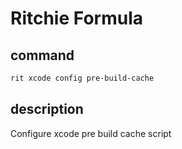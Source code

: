 # Ritchie Formula

## command

```bash
rit xcode config pre-build-cache
```

## description

Configure xcode pre build cache script
